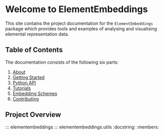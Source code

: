# Welcome to ElementEmbeddings

This site contains the project documentation for the `ElementEmbeddings` package which provides tools and examples of analysing and visualising elemental representation data.

## Table of Contents

The documentation consists of the following six parts:

1. [About](about.md)
2. [Getting Started](installation.md)
3. [Python API](python_api/python_api.md)
4. [Tutorials](tutorials.md)
5. [Embedding Schemes](embeddings/embeddings.md)
6. [Contributing](contribution.md)

## Project Overview
::: elementembeddings
::: elementembeddings.utils
    :docstring:
    :members:
